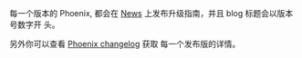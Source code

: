 
每一个版本的 Phoenix, 都会在 [News](http://www.phoenixframework.org/blog) 上发布升级指南，并且 blog 标题会以版本号数字开
头。

另外你可以查看 [Phoenix changelog](https://github.com/phoenixframework/phoenix/blob/master/CHANGELOG.md) 获取
每一个发布版的详情。
